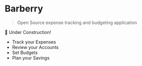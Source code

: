 # Barberry

> Open Source expense tracking and budgeting application

🚧 Under Construction!

- Track your Expenses
- Review your Accounts
- Set Budgets
- Plan your Savings

<!-- ## Get involved?

I welcome anyone who is interested in contributing to this project. From feature requests and ideation to bug reporting and submitting PRs. Please read the [CONTRIBUTING.md](./CONTRIBUTING.md) and get involved!

👨🏻‍💻 Author: [Arsam Sarabi](http://arsam.dev) -->
